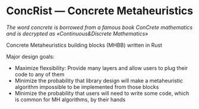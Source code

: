 # ConcRist — Concrete Metaheuristics

*The word concrete is borrowed from a famous book ConCrete mathematics and is decrypted as «Continuous&Discrete Mathematics»*

Concrete Metaheuristics building blocks (MHBB) written in Rust

Major design goals:
- Maximize flexsibility: Provide many layers and allow users to plug their code to any of them
- Minimize the probability that library design will make a metaheuristic algorithm impossible to be implemented from those blocks
- Minimize the probability that users will need to write some code, which is common for MH algorithms, by their hands

